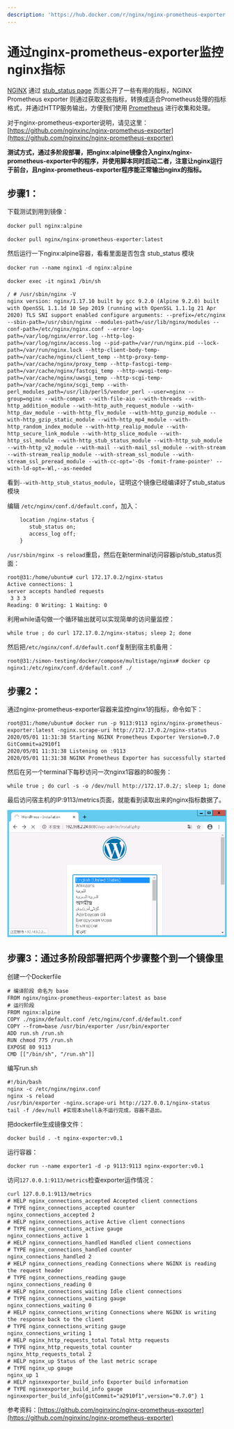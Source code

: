 ```yaml
---
description: 'https://hub.docker.com/r/nginx/nginx-prometheus-exporter'
---
```


# 通过nginx-prometheus-exporter监控nginx指标

[NGINX](http://nginx.org/) 通过 [stub\_status page](http://nginx.org/en/docs/http/ngx_http_stub_status_module.html#stub_status) 页面公开了一些有用的指标，NGINX Prometheus exporter 则通过获取这些指标，转换成适合Prometheus处理的指标格式，并通过HTTP服务输出，方便我们使用 [Prometheus](https://prometheus.io/) 进行收集和处理。

对于nginx-prometheus-exporter说明，请见这里：[https://github.com/nginxinc/nginx-prometheus-exporter](https://github.com/nginxinc/nginx-prometheus-exporter)

**测试方式，通过多阶段部署，把nginx:alpine镜像合入nginx/nginx-prometheus-exporter中的程序，并使用脚本同时启动二者，注意让nginx运行于前台，且nginx-prometheus-exporter程序能正常输出nginx的指标。**

## 步骤1：

下载测试到用到镜像：

`docker pull nginx:alpine`

`docker pull nginx/nginx-prometheus-exporter:latest`

然后运行一下nginx:alpine容器，看看里面是否包含 stub\_status 模块

`docker run --name nginx1 -d nginx:alpine`

`docker exec -it nginx1 /bin/sh`

```text
/ # /usr/sbin/nginx -V 
nginx version: nginx/1.17.10 built by gcc 9.2.0 (Alpine 9.2.0) built with OpenSSL 1.1.1d 10 Sep 2019 (running with OpenSSL 1.1.1g 21 Apr 2020) TLS SNI support enabled configure arguments: --prefix=/etc/nginx --sbin-path=/usr/sbin/nginx --modules-path=/usr/lib/nginx/modules --conf-path=/etc/nginx/nginx.conf --error-log-path=/var/log/nginx/error.log --http-log-path=/var/log/nginx/access.log --pid-path=/var/run/nginx.pid --lock-path=/var/run/nginx.lock --http-client-body-temp-path=/var/cache/nginx/client_temp --http-proxy-temp-path=/var/cache/nginx/proxy_temp --http-fastcgi-temp-path=/var/cache/nginx/fastcgi_temp --http-uwsgi-temp-path=/var/cache/nginx/uwsgi_temp --http-scgi-temp-path=/var/cache/nginx/scgi_temp --with-perl_modules_path=/usr/lib/perl5/vendor_perl --user=nginx --group=nginx --with-compat --with-file-aio --with-threads --with-http_addition_module --with-http_auth_request_module --with-http_dav_module --with-http_flv_module --with-http_gunzip_module --with-http_gzip_static_module --with-http_mp4_module --with-http_random_index_module --with-http_realip_module --with-http_secure_link_module --with-http_slice_module --with-http_ssl_module --with-http_stub_status_module --with-http_sub_module --with-http_v2_module --with-mail --with-mail_ssl_module --with-stream --with-stream_realip_module --with-stream_ssl_module --with-stream_ssl_preread_module --with-cc-opt='-Os -fomit-frame-pointer' --with-ld-opt=-Wl,--as-needed
```

看到`--with-http_stub_status_module`，证明这个镜像已经编译好了stub\_status 模块

编辑 `/etc/nginx/conf.d/default.conf`，加入：

```text
    location /nginx-status {                
       stub_status on;                      
       access_log off;                                        
    }     
```

`/usr/sbin/nginx -s reload`重启，然后在新terminal访问容器ip/stub\_status页面：

```text
root@31:/home/ubuntu# curl 172.17.0.2/nginx-status
Active connections: 1 
server accepts handled requests
 3 3 3 
Reading: 0 Writing: 1 Waiting: 0 
```

利用while语句做一个循环输出就可以实现简单的访问量监控：

```text
while true ; do curl 172.17.0.2/nginx-status; sleep 2; done
```

然后把`/etc/nginx/conf.d/default.conf`复制到宿主机备用：

```text
root@31:/simon-testing/docker/compose/multistage/nginx# docker cp nginx1:/etc/nginx/conf.d/default.conf ./
```

## 步骤2：

通过nginx-prometheus-exporter容器来监控nginx1的指标，命令如下：

```text
root@31:/home/ubuntu# docker run -p 9113:9113 nginx/nginx-prometheus-exporter:latest -nginx.scrape-uri http://172.17.0.2/nginx-status                  
2020/05/01 11:31:38 Starting NGINX Prometheus Exporter Version=0.7.0 GitCommit=a2910f1
2020/05/01 11:31:38 Listening on :9113
2020/05/01 11:31:38 NGINX Prometheus Exporter has successfully started
```

然后在另一个terminal下每秒访问一次nginx1容器的80服务：

```text
while true ; do curl -s -o /dev/null http://172.17.0.2/; sleep 1; done
```

最后访问宿主机的IP:9113/metrics页面，就能看到读取出来的nginx指标数据了。

![](../.gitbook/assets/image%20%286%29.png)



## 步骤3：通过多阶段部署把两个步骤整个到一个镜像里

创建一个Dockerfile

```text
# 编译阶段 命名为 base
FROM nginx/nginx-prometheus-exporter:latest as base
# 运行阶段
FROM nginx:alpine
COPY ./nginx/default.conf /etc/nginx/conf.d/default.conf
COPY --from=base /usr/bin/exporter /usr/bin/exporter
ADD run.sh /run.sh
RUN chmod 775 /run.sh
EXPOSE 80 9113
CMD [["/bin/sh", "/run.sh"]]
```

编写run.sh

```text
#!/bin/bash
nginx -c /etc/nginx/nginx.conf
nginx -s reload
/usr/bin/exporter -nginx.scrape-uri http://127.0.0.1/nginx-status
tail -f /dev/null #实现本shell永不运行完成，容器不退出。
```

把dockerfile生成镜像文件：

```text
docker build . -t nginx-exporter:v0.1
```

运行容器：

```text
docker run --name exporter1 -d -p 9113:9113 nginx-exporter:v0.1
```

访问`127.0.0.1:9113/metrics`检查exporter运作情况：

```text
curl 127.0.0.1:9113/metrics
# HELP nginx_connections_accepted Accepted client connections
# TYPE nginx_connections_accepted counter
nginx_connections_accepted 2
# HELP nginx_connections_active Active client connections
# TYPE nginx_connections_active gauge
nginx_connections_active 1
# HELP nginx_connections_handled Handled client connections
# TYPE nginx_connections_handled counter
nginx_connections_handled 2
# HELP nginx_connections_reading Connections where NGINX is reading the request header
# TYPE nginx_connections_reading gauge
nginx_connections_reading 0
# HELP nginx_connections_waiting Idle client connections
# TYPE nginx_connections_waiting gauge
nginx_connections_waiting 0
# HELP nginx_connections_writing Connections where NGINX is writing the response back to the client
# TYPE nginx_connections_writing gauge
nginx_connections_writing 1
# HELP nginx_http_requests_total Total http requests
# TYPE nginx_http_requests_total counter
nginx_http_requests_total 2
# HELP nginx_up Status of the last metric scrape
# TYPE nginx_up gauge
nginx_up 1
# HELP nginxexporter_build_info Exporter build information
# TYPE nginxexporter_build_info gauge
nginxexporter_build_info{gitCommit="a2910f1",version="0.7.0"} 1
```

参考资料：[https://github.com/nginxinc/nginx-prometheus-exporter](https://github.com/nginxinc/nginx-prometheus-exporter)

